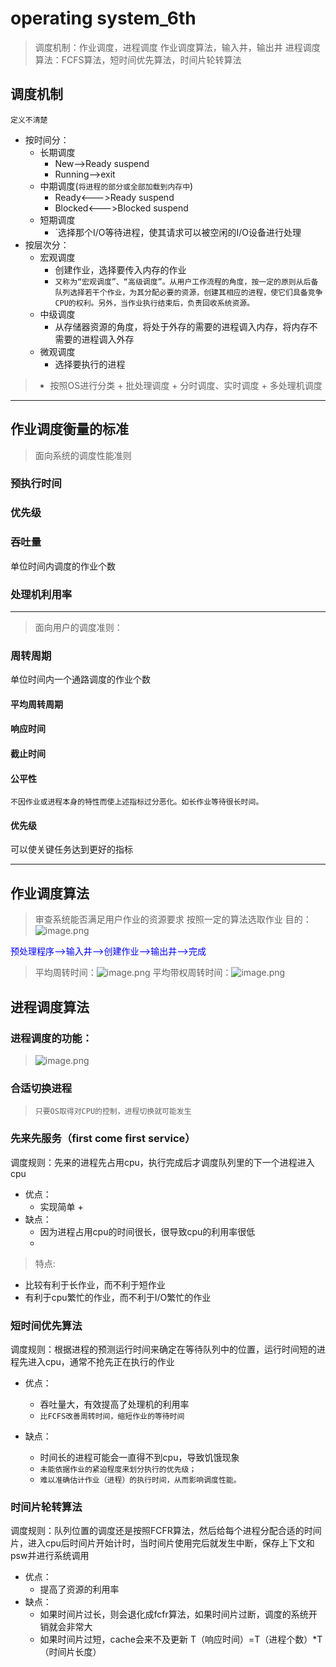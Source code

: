 # operating system_6th
>调度机制：作业调度，进程调度
>作业调度算法，输入井，输出井
>进程调度算法：FCFS算法，短时间优先算法，时间片轮转算法

## 调度机制
`定义不清楚`
+ 按时间分：
	+ 长期调度 
		+ New-->Ready suspend
		+ Running-->exit
	+ 中期调度(`将进程的部分或全部加载到内存中`)
		+ Ready<--->Ready suspend
		+ Blocked<--->Blocked suspend
	+ 短期调度
		 + `选择那个I/O等待进程，使其请求可以被空闲的I/O设备进行处理
+ 按层次分：
	+ 宏观调度
		+ 创建作业，选择要传入内存的作业
		+ `又称为“宏观调度”、“高级调度”。从用户工作流程的角度，按一定的原则从后备队列选择若干个作业，为其分配必要的资源，创建其相应的进程，使它们具备竞争CPU的权利。另外，当作业执行结束后，负责回收系统资源。`
	+ 中级调度
		+ 从存储器资源的角度，将处于外存的需要的进程调入内存，将内存不需要的进程调入外存
	+ 微观调度
		+ 选择要执行的进程
> + 按照OS进行分类
	+ 批处理调度
	+ 分时调度、实时调度
	+ 多处理机调度

***
## 作业调度衡量的标准
>面向系统的调度性能准则
### 预执行时间
### 优先级
### 吞吐量
单位时间内调度的作业个数
### 处理机利用率
***
>面向用户的调度准则：
### 周转周期
单位时间内一个通路调度的作业个数
#### 平均周转周期
#### 响应时间
#### 截止时间
#### 公平性
`不因作业或进程本身的特性而使上述指标过分恶化。如长作业等待很长时间。`
#### 优先级
可以使关键任务达到更好的指标
***
## 作业调度算法
>审查系统能否满足用户作业的资源要求
>按照一定的算法选取作业
>目的：![image.png](https://i.loli.net/2019/10/29/MAHcpaFRZbUWdE9.png)

<font color=Blue>预处理程序-->输入井-->创建作业-->输出井-->完成</font>
>平均周转时间：![image.png](https://i.loli.net/2019/10/29/oELeaIfbNWnMlS1.png)
>平均带权周转时间：![image.png](https://i.loli.net/2019/10/29/1XtGAPWCfyTShcR.png)

## 进程调度算法
### 进程调度的功能：
>![image.png](https://i.loli.net/2019/10/29/1XtGAPWCfyTShcR.png)
### 合适切换进程
> `只要OS取得对CPU的控制，进程切换就可能发生`
	
### 先来先服务（first come first service）
调度规则：先来的进程先占用cpu，执行完成后才调度队列里的下一个进程进入cpu
+ 优点：
	+ 实现简单
	    +	 
+ 缺点：
	+ 因为进程占用cpu的时间很长，很导致cpu的利用率很低
	+  
>特点:
+ 比较有利于长作业，而不利于短作业
+ 有利于cpu繁忙的作业，而不利于I/O繁忙的作业

### 短时间优先算法
调度规则：根据进程的预测运行时间来确定在等待队列中的位置，运行时间短的进程先进入cpu，通常不抢先正在执行的作业
+ 优点：
	+ 吞吐量大，有效提高了处理机的利用率
	+ `比FCFS改善周转时间，缩短作业的等待时间`

+ 缺点：
	+ 时间长的进程可能会一直得不到cpu，导致饥饿现象
	+ `未能依据作业的紧迫程度来划分执行的优先级；`
	+ `难以准确估计作业（进程）的执行时间，从而影响调度性能。`         



### 时间片轮转算法
调度规则：队列位置的调度还是按照FCFR算法，然后给每个进程分配合适的时间片，进入cpu后时间片开始计时，当时间片使用完后就发生中断，保存上下文和psw并进行系统调用
+ 优点：
	+  提高了资源的利用率
+ 缺点：
	+ 如果时间片过长，则会退化成fcfr算法，如果时间片过断，调度的系统开销就会非常大
	+ 如果时间片过短，cache会来不及更新
T（响应时间）=T（进程个数）*T（时间片长度）
